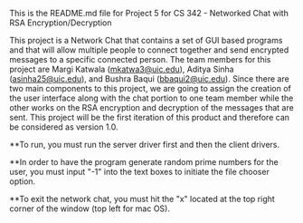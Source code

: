 This is the README.md file for Project 5 for CS 342 - Networked Chat with RSA Encryption/Decryption

This project is a Network Chat that contains a set of GUI based programs and that will allow multiple people to connect together and send encrypted messages to a specific connected person. The team members for this project are Margi Katwala (mkatwa3@uic.edu), Aditya Sinha (asinha25@uic.edu), and Bushra Baqui (bbaqui2@uic.edu). Since there are two main components to this project, we are going to assign the creation of the user interface along with the chat portion to one team member while the other works on the RSA encryption and decryption of the messages that are sent. This project will be the first iteration of this product and therefore can be considered as version 1.0.

**To run, you must run the server driver first and then the client drivers. 

**In order to have the program generate random prime numbers for the user, you must input "-1" into the text boxes to initiate the file chooser option.

**To exit the network chat, you must hit the "x" located at the top right corner of the window (top left for mac OS).